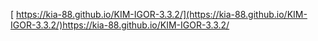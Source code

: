[ https://kia-88.github.io/KIM-IGOR-3.3.2/](https://kia-88.github.io/KIM-IGOR-3.3.2/)https://kia-88.github.io/KIM-IGOR-3.3.2/
